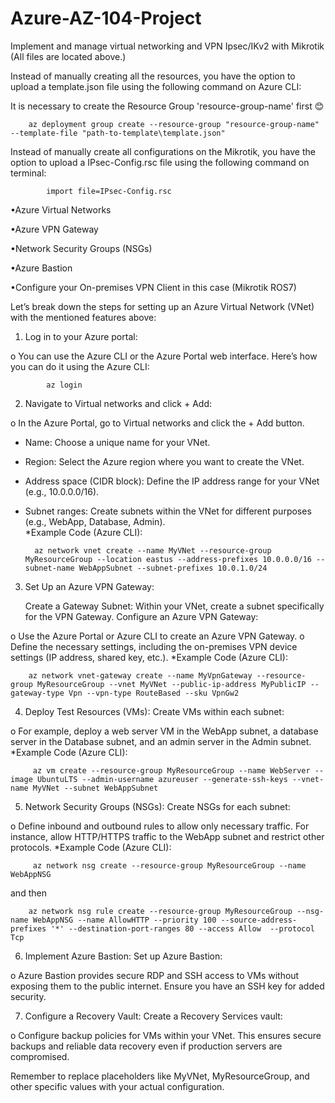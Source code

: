 # Azure-AZ-104-Project
Implement and manage virtual networking and VPN Ipsec/IKv2 with Mikrotik (All files are located above.)

Instead of manually creating all the resources, you have the option to upload a template.json file using the following command on Azure CLI:

It is necessary to create the Resource Group 'resource-group-name' first 😊

		az deployment group create --resource-group "resource-group-name" --template-file "path-to-template\template.json"

Instead of manually create all configurations on the Mikrotik, you have the option to upload a IPsec-Config.rsc file using the following command on terminal:

    		import file=IPsec-Config.rsc

•Azure Virtual Networks

•Azure VPN Gateway

•Network Security Groups (NSGs)

•Azure Bastion

•Configure your On-premises VPN Client in this case (Mikrotik ROS7)

Let’s break down the steps for setting up an Azure Virtual Network (VNet) with the mentioned features above:

1.	Log in to your Azure portal:

o	You can use the Azure CLI or the Azure Portal web interface. Here’s how you can do it using the Azure CLI:

    		az login
    
2.	Navigate to Virtual networks and click + Add:

o	In the Azure Portal, go to Virtual networks and click the + Add button.

- Name: Choose a unique name for your VNet.
- Region: Select the Azure region where you want to create the VNet.
- Address space (CIDR block): Define the IP address range for your VNet (e.g., 10.0.0.0/16).
- Subnet ranges: Create subnets within the VNet for different purposes (e.g., WebApp, Database, Admin).  
  	*Example Code (Azure CLI):	

		az network vnet create --name MyVNet --resource-group MyResourceGroup --location eastus --address-prefixes 10.0.0.0/16 --subnet-name WebAppSubnet --subnet-prefixes 10.0.1.0/24

3. Set Up an Azure VPN Gateway:

	Create a Gateway Subnet:
	Within your VNet, create a subnet specifically for the VPN Gateway.
	Configure an Azure VPN Gateway:

o	Use the Azure Portal or Azure CLI to create an Azure VPN Gateway.
o	Define the necessary settings, including the on-premises VPN device settings (IP address, shared key, etc.).
	*Example Code (Azure CLI):	
 
		az network vnet-gateway create --name MyVpnGateway --resource-group MyResourceGroup --vnet MyVNet --public-ip-address MyPublicIP --gateway-type Vpn --vpn-type RouteBased --sku VpnGw2
		 
4. Deploy Test Resources (VMs):
	Create VMs within each subnet:

o	For example, deploy a web server VM in the WebApp subnet, a database server in the Database subnet, and an admin server in the Admin subnet.
	*Example Code (Azure CLI):	
 
	   	 az vm create --resource-group MyResourceGroup --name WebServer --image UbuntuLTS --admin-username azureuser --generate-ssh-keys --vnet-name MyVNet --subnet WebAppSubnet
     
5. Network Security Groups (NSGs):
	Create NSGs for each subnet:

o	Define inbound and outbound rules to allow only necessary traffic. For instance, allow HTTP/HTTPS traffic to the WebApp subnet and restrict other protocols.
	*Example Code (Azure CLI):	
 
	   	 az network nsg create --resource-group MyResourceGroup --name WebAppNSG 
and then
	
		az network nsg rule create --resource-group MyResourceGroup --nsg-name WebAppNSG --name AllowHTTP --priority 100 --source-address-prefixes '*' --destination-port-ranges 80 --access Allow  --protocol Tcp
6. Implement Azure Bastion:
	Set up Azure Bastion:

o	Azure Bastion provides secure RDP and SSH access to VMs without exposing them to the public internet. Ensure you have an SSH key for added security.

7. Configure a Recovery Vault:
	Create a Recovery Services vault:

o	Configure backup policies for VMs within your VNet. This ensures secure backups and reliable data recovery even if production servers are compromised.

Remember to replace placeholders like MyVNet, MyResourceGroup, and other specific values with your actual configuration.
